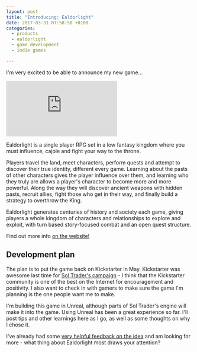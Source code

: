 ```yaml
---
layout: post
title: "Introducing: Ealdorlight"
date: 2017-03-31 07:58:50 +0100
categories:
  - products
  - ealdorlight
  - game development
  - indie games

---
```


I'm very excited to be able to announce my new game...

<div class='embed-responsive embed-responsive-16by9' style='margin-bottom: 10px'>
  <iframe class='embed-responsive-item' src="https://www.youtube.com/embed/f0u-VuL4yzM" frameborder="0" allowfullscreen></iframe>
</div>

Ealdorlight is a single player RPG set in a low fantasy kingdom where you must influence, cajole and fight your way to the throne.

Players travel the land, meet characters, perform quests and attempt to discover their true identity, different every game. Learning about the pasts of other characters gives the player influence over them, and learning who they truly are allows a player's character to become more and more powerful. Along the way they will discover ancient weapons with hidden pasts, recruit allies, fight those who get in their way, and finally build a strategy to overthrow the King.

Ealdorlight generates centuries of history and society each game, giving players a whole kingdom of characters and relationships to explore and exploit, with turn based story-focused combat and an open quest structure.

Find out more info [on the website!](http://ealdorlight.com)

## Development plan

The plan is to put the game back on Kickstarter in May. Kickstarter was awesome last time for <a href='https://www.kickstarter.com/projects/chrismdp/sol-trader/'>Sol Trader's campaign</a> - I think that the Kickstarter community is one of the best on the Internet for encouragement and positivity. I also want to check in with gamers to make sure the game I'm planning is the one people want me to make.

I'm building this game in Unreal, although parts of Sol Trader's engine will make it into the game. Using Unreal has been a great experience so far. I'll post tips and other learnings here as I go, as well as some thoughts on why I chose it.

I've already had some [very helpful feedback on the idea](http://forums.ltheory.com/viewtopic.php?f=17&t=5936) and am looking for more - what thing about Ealdorlight most draws your attention?

